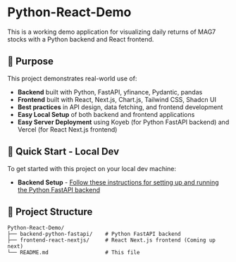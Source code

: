 # Python-React-Demo

This is a working demo application for visualizing daily returns of MAG7 stocks with a Python backend and React frontend.

## 🙏 Purpose

This project demonstrates real-world use of:

- **Backend** built with Python, FastAPI, yfinance, Pydantic, pandas
- **Frontend** built with React, Next.js, Chart.js, Tailwind CSS, Shadcn UI
- **Best practices** in API design, data fetching, and frontend development
- **Easy Local Setup** of both backend and frontend applications
- **Easy Server Deployment** using Koyeb (for Python FastAPI backend) and Vercel (for React Next.js frontend)

## 🚀 Quick Start - Local Dev

To get started with this project on your local dev machine:

- **Backend Setup** - [Follow these instructions for setting up and running the Python FastAPI backend](backend-python-fastapi/README.md)

## 📁 Project Structure

```
Python-React-Demo/
├── backend-python-fastapi/    # Python FastAPI backend
├── frontend-react-nextjs/     # React Next.js frontend (Coming up next)
└── README.md                  # This file
```
